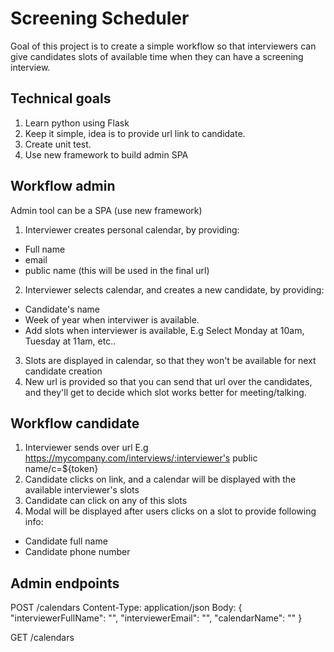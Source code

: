 # Screening Scheduler

Goal of this project is to create a simple workflow so that interviewers can give candidates slots of available time when they can have a screening interview.

## Technical goals
1. Learn python using Flask
2. Keep it simple, idea is to provide url link to candidate.
3. Create unit test.
4. Use new framework to build admin SPA

## Workflow admin
Admin tool can be a SPA (use new framework)
1. Interviewer creates personal calendar, by providing:
  * Full name
  * email
  * public name (this will be used in the final url)

2. Interviewer selects calendar, and creates a new candidate, by providing:
  * Candidate's name
  * Week of year when interviwer is available.
  * Add slots when interviewer is available, E.g Select Monday at 10am, Tuesday at 11am, etc..

3. Slots are displayed in calendar, so that they won't be available for next candidate creation
4. New url is provided so that you can send that url over the candidates, and they'll get to decide which slot works better for meeting/talking.


## Workflow candidate
1. Interviewer sends over url E.g https://mycompany.com/interviews/:interviewer's public name/c=${token}
2. Candidate clicks on link, and a calendar will be displayed with the available interviewer's slots
3. Candidate can click on any of this slots
4. Modal will be displayed after users clicks on a slot to provide following info:
  * Candidate full name
  * Candidate phone number

## Admin endpoints
POST /calendars
  Content-Type: application/json
  Body: {
    "interviewerFullName": "",
    "interviewerEmail": "",
    "calendarName": ""
  }

GET /calendars

